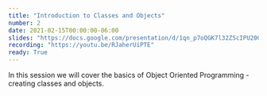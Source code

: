 ```yaml
---
title: "Introduction to Classes and Objects"
number: 2
date: 2021-02-15T00:00:00-06:00
slides: "https://docs.google.com/presentation/d/1qn_p7oQGK7l32ZScIPU20GBANtYoJ97ivH2sODwT6J8/edit?usp=sharing"
recording: "https://youtu.be/RJaherUiPTE"
ready: True
---
```


In this session we will cover the basics of Object Oriented Programming - creating classes and objects.
